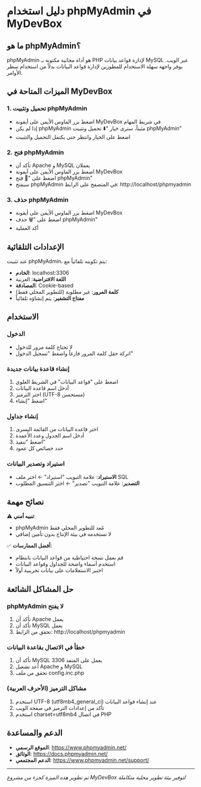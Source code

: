 # دليل استخدام phpMyAdmin في MyDevBox

## ما هو phpMyAdmin؟
phpMyAdmin هو أداة مجانية مكتوبة بـ PHP لإدارة قواعد بيانات MySQL عبر الويب. يوفر واجهة سهلة الاستخدام للمطورين لإدارة قواعد البيانات بدلاً من استخدام سطر الأوامر.

## الميزات المتاحة في MyDevBox

### 1. تحميل وتثبيت phpMyAdmin
- اضغط بزر الماوس الأيمن على أيقونة MyDevBox في شريط المهام
- إذا لم يكن phpMyAdmin مثبتاً، سترى خيار "⬇️ تحميل وتثبيت phpMyAdmin"
- اضغط على الخيار وانتظر حتى يكتمل التحميل والتثبيت

### 2. فتح phpMyAdmin
- تأكد أن Apache و MySQL يعملان
- اضغط بزر الماوس الأيمن على أيقونة MyDevBox
- اضغط على "🔧 فتح phpMyAdmin"
- سيفتح phpMyAdmin في المتصفح على الرابط: http://localhost/phpmyadmin

### 3. حذف phpMyAdmin
- اضغط بزر الماوس الأيمن على أيقونة MyDevBox
- اضغط على "🗑️ حذف phpMyAdmin"
- أكد العملية

## الإعدادات التلقائية

عند تثبيت phpMyAdmin، يتم تكوينه تلقائياً مع:
- **الخادم**: localhost:3306
- **اللغة الافتراضية**: العربية
- **المصادقة**: Cookie-based
- **كلمة المرور**: غير مطلوبة (للتطوير المحلي فقط)
- **مفتاح التشفير**: يتم إنشاؤه تلقائياً

## الاستخدام

### الدخول
- لا تحتاج كلمة مرور للدخول
- اتركة حقل كلمة المرور فارغاً واضغط "تسجيل الدخول"

### إنشاء قاعدة بيانات جديدة
1. اضغط على "قواعد البيانات" في الشريط العلوي
2. أدخل اسم قاعدة البيانات
3. اختر الترميز (UTF-8 مستحسن)
4. اضغط "إنشاء"

### إنشاء جداول
1. اختر قاعدة البيانات من القائمة اليسرى
2. أدخل اسم الجدول وعدد الأعمدة
3. اضغط "تنفيذ"
4. حدد خصائص كل عمود

### استيراد وتصدير البيانات
- **الاستيراد**: علامة التبويب "استيراد" ← اختر ملف SQL
- **التصدير**: علامة التبويب "تصدير" ← اختر التنسيق المطلوب

## نصائح مهمة

⚠️ **تنبيه أمني**: 
- phpMyAdmin مُعد للتطوير المحلي فقط
- لا تستخدمه في بيئة الإنتاج بدون تأمين إضافي

✅ **أفضل الممارسات**:
- قم بعمل نسخة احتياطية من قواعد البيانات بانتظام
- استخدم أسماء واضحة للجداول وقواعد البيانات
- اختبر الاستعلامات على بيانات تجريبية أولاً

## حل المشاكل الشائعة

### phpMyAdmin لا يفتح
1. تأكد أن Apache يعمل
2. تأكد أن MySQL يعمل
3. تحقق من الرابط: http://localhost/phpmyadmin

### خطأ في الاتصال بقاعدة البيانات
1. تأكد أن MySQL يعمل على المنفذ 3306
2. أعد تشغيل Apache و MySQL
3. تحقق من ملف config.inc.php

### مشاكل الترميز (الأحرف العربية)
1. استخدم UTF-8 (utf8mb4_general_ci) عند إنشاء قواعد البيانات
2. تأكد من إعدادات الترميز في صفحة الويب
3. استخدم charset=utf8mb4 في اتصال PHP

## الدعم والمساعدة

- **الموقع الرسمي**: https://www.phpmyadmin.net/
- **الوثائق**: https://docs.phpmyadmin.net/
- **الدعم المجتمعي**: https://www.phpmyadmin.net/support/

---
*تم تطوير هذه الميزة كجزء من مشروع MyDevBox لتوفير بيئة تطوير محلية متكاملة* 